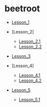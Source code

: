 # beetroot

* [Lesson_1](https://yuriy-ciber.github.io/beetroot/lesson_1)
* [Lesson_2]
   * [Lesson_2.1](https://yuriy-ciber.github.io/beetroot/lesson_2/h_work2_form)
   * [Lesson_2.2](https://yuriy-ciber.github.io/beetroot/lesson_2/h_work2_link)
* [Lesson_3](https://yuriy-ciber.github.io/beetroot)

* [Lesson_4]
   * [Lesson_4.1](https://yuriy-ciber.github.io/beetroot/lesson_4/01_simple)
   * [Lesson_4.2](https://yuriy-ciber.github.io/beetroot/lesson_4/02_hard)
* [Lesson_5](https://yuriy-ciber.github.io/beetroot/lesson_5)
   * [Lesson_5.1](https://yuriy-ciber.github.io/beetroot/lesson_5.1)
      
    
